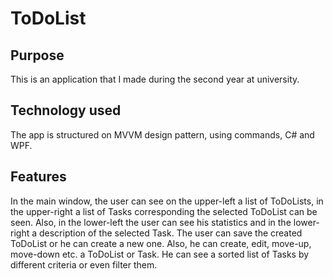 # ToDoList

## Purpose

This is an application that I made during the second year at university.

## Technology used

The app is structured on MVVM design pattern, using commands, C# and WPF.

## Features

In the main window, the user can see on the upper-left a list of ToDoLists, in the upper-right a list of Tasks corresponding the selected ToDoList can be seen. Also, in the lower-left the user can see his statistics and in the lower-right a description of the selected Task. The user can save the created ToDoList or he can create a new one. Also, he can create, edit, move-up, move-down etc. a ToDoList or Task. He can see a sorted list of Tasks by different criteria or even filter them.
